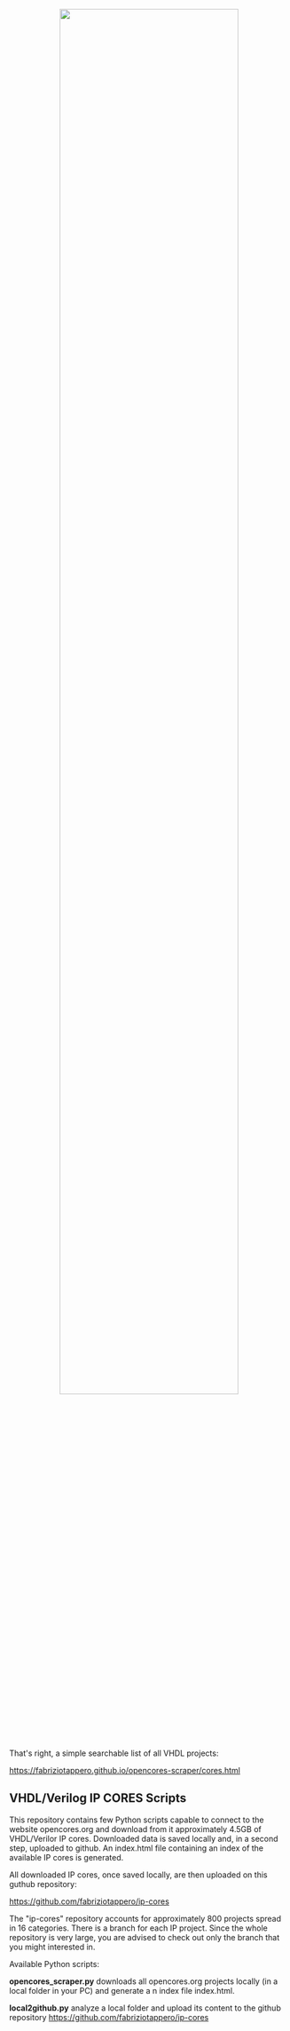 <p align="center">
  <a href="https://fabriziotappero.github.io/opencores-scraper/cores.html">
    <img src="https://github.com/fabriziotappero/opencores-scraper/blob/master/search_table.png?raw=true" width = "80%" alt="" align=center/>
  </a>
</p>

That's right, a simple searchable list of all VHDL projects:

https://fabriziotappero.github.io/opencores-scraper/cores.html


## VHDL/Verilog IP CORES Scripts

This repository contains few Python scripts capable to connect to the website 
opencores.org and download from it  approximately 4.5GB of VHDL/Verilor IP cores.
Downloaded data is saved locally and, in a second step, uploaded to github. An
index.html file containing an index of the available IP cores is generated.
 
All downloaded IP cores, once saved locally, are then uploaded on this 
guthub repository:
 
 https://github.com/fabriziotappero/ip-cores

The "ip-cores" repository accounts for approximately 800 projects spread in 16 
categories. There is a branch for each IP project. Since the whole repository 
is very large, you are advised to check out only the branch that you 
might interested in.

Available Python scripts:

**opencores_scraper.py** downloads all opencores.org projects locally 
(in a local folder in your PC) and generate a n index file index.html.

**local2github.py** analyze a local folder and upload its content to the github
repository https://github.com/fabriziotappero/ip-cores



